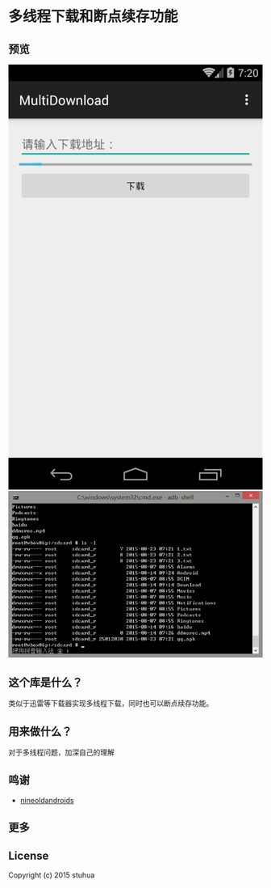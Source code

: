 # 多线程下载和断点续存功能

## 预览

<img src="/show.png"/>
</br>
<img src="/showcmd.png"/>

## 这个库是什么？

类似于迅雷等下载器实现多线程下载，同时也可以断点续存功能。

## 用来做什么？

对于多线程问题，加深自己的理解

## 鸣谢

- [nineoldandroids](http://nineoldandroids.com/)

## 更多

## License

Copyright (c) 2015 stuhua

